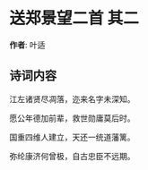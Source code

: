 # 送郑景望二首  其二

**作者**: 叶适

## 诗词内容

江左诸贤尽凋落，迩来名字未深知。

愿公年德加前辈，救世勋庸莫后时。

国重四维人建立，天还一统道藩篱。

弥纶康济何曾极，自古忠臣不远期。

